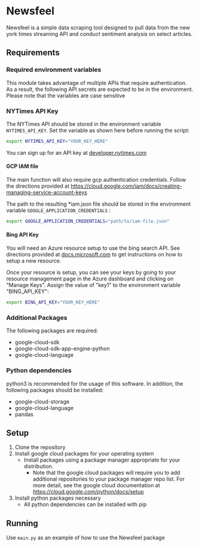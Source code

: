 # Newsfeel
Newsfeel is a simple data scraping tool designed to pull data from the new york times streaming API and conduct sentiment analysis on select articles.


## Requirements

### Required environment variables
This module takes advantage of multiple APIs that require authentication. As a result, the following API secrets are expected to be in the environment.
Please note that the variables are case sensitive

### NYTimes API Key
The NYTimes API should be stored in the environment variable `NYTIMES_API_KEY`. Set the variable as shown here before running the script:

```bash
export NYTIMES_API_KEY="YOUR_KEY_HERE"
```
You can sign up for an API key at [developer.nytimes.com](https://wwww.developer.nytimes.com)

#### GCP IAM file
The main function will also require gcp authentication credentials. Follow the directions provided at https://cloud.google.com/iam/docs/creating-managing-service-account-keys

The path to the resulting *iam.json file should be stored in the environment variable `GOOGLE_APPLICATION_CREDENTIALS` :
```bash
export GOOGLE_APPLICATION_CREDENTIALS="path/to/iam-file.json"
```

#### Bing API Key
You will need an Azure resource setup to use the bing search API. See directions provided at [docs.microsoft.com](https://docs.microsoft.com/en-us/azure/cognitive-services/bing-news-search/python) to get instructions on how to setup a new resource.

Once your resource is setup, you can see your keys by going to your resource management page in the Azure dashboard and clicking on "Manage Keys". Assign the value of "key1" to the environment variable "BING_API_KEY":
```bash
export BING_API_KEY="YOUR_KEY_HERE"
```


### Additional Packages
The following packages are required:
* google-cloud-sdk
* google-cloud-sdk-app-engine-python
* google-cloud-language

### Python dependencies
python3 is recommended for the usage of this software. In addition, the following packages should be installed:
* google-cloud-storage
* google-cloud-language
* pandas


## Setup
1. Clone the repository
2. Install google cloud packages for your operating system
   * Install packages using a package manager appropriate for your distribution.
     * Note that the google cloud packages will require you to add additional repositories to your package manager repo list. For more detail, see the google cloud documentation at https://cloud.google.com/python/docs/setup
3. Install python packages necessary
   * All python dependencies can be installed with pip


## Running 
Use `main.py` as an example of how to use the Newsfeel package




